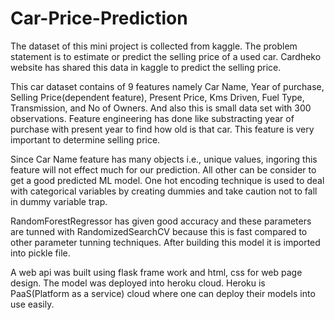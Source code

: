 # Car-Price-Prediction

The dataset of this mini project is collected from kaggle. The problem statement is to estimate or predict the selling price of a used car. Cardheko website has shared this data in kaggle to predict the selling price.

This car dataset contains of 9 features namely Car Name, Year of purchase, Selling Price(dependent feature), Present Price, Kms Driven, Fuel Type, Transmission, and No of Owners. And also this is small data set with 300 observations. Feature engineering has done like substracting year of purchase with present year to find how old is that car. This feature is very important to determine selling price. 

Since Car Name feature has many objects i.e., unique values, ingoring this feature will not effect much for our prediction. All other  can be consider to get a good predicted ML model. One hot encoding technique is used to deal with categorical variables by creating dummies and take caution not to fall in dummy variable trap.

RandomForestRegressor has given good accuracy and these parameters are tunned with RandomizedSearchCV because this is fast compared to other parameter tunning techniques. After building this model it is imported into pickle file.

A web api was built using flask frame work and html, css for web page design. The model was deployed into heroku cloud. Heroku is PaaS(Platform as a service) cloud where one can deploy their models into use easily.
